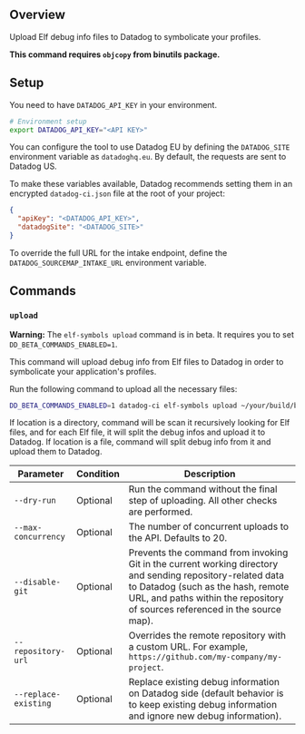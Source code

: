 ## Overview

Upload Elf debug info files to Datadog to symbolicate your profiles.

**This command requires `objcopy` from binutils package.**

## Setup

You need to have `DATADOG_API_KEY` in your environment.

```bash
# Environment setup
export DATADOG_API_KEY="<API KEY>"
```

You can configure the tool to use Datadog EU by defining the `DATADOG_SITE` environment variable as `datadoghq.eu`. By default, the requests are sent to Datadog US.

To make these variables available, Datadog recommends setting them in an encrypted `datadog-ci.json` file at the root of your project:

```json
{
  "apiKey": "<DATADOG_API_KEY>",
  "datadogSite": "<DATADOG_SITE>"
}
```

To override the full URL for the intake endpoint, define the `DATADOG_SOURCEMAP_INTAKE_URL` environment variable.

## Commands

### `upload`

**Warning:** The `elf-symbols upload` command is in beta. It requires you to set `DD_BETA_COMMANDS_ENABLED=1`.

This command will upload debug info from Elf files to Datadog in order to symbolicate your application's profiles.

Run the following command to upload all the necessary files:

```bash
DD_BETA_COMMANDS_ENABLED=1 datadog-ci elf-symbols upload ~/your/build/bin/
```

If location is a directory, command will be scan it recursively looking for Elf files, and for each Elf file, it will split the debug infos and upload it to Datadog.
If location is a file, command will split debug info from it and upload them to Datadog.

| Parameter | Condition | Description |
|-----------|-----------|-------------|
| `--dry-run` | Optional | Run the command without the final step of uploading. All other checks are performed. |
| `--max-concurrency` | Optional | The number of concurrent uploads to the API. Defaults to 20. |
| `--disable-git`    | Optional | Prevents the command from invoking Git in the current working directory and sending repository-related data to Datadog (such as the hash, remote URL, and paths within the repository of sources referenced in the source map). |
| `--repository-url` | Optional | Overrides the remote repository with a custom URL. For example, `https://github.com/my-company/my-project`. |
| `--replace-existing` | Optional | Replace existing debug information on Datadog side (default behavior is to keep existing debug information and ignore new debug information). |
